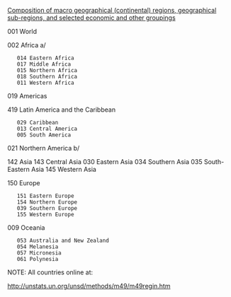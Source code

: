 
[Composition of macro geographical (continental) regions, geographical sub-regions, and selected economic and other groupings](http://unstats.un.org/unsd/methods/m49/m49regin.htm)

001 World
 
002 Africa a/

       014 Eastern Africa
       017 Middle Africa
       015 Northern Africa
       018 Southern Africa
       011 Western Africa


019 Americas

       

419 Latin America and the Caribbean

       029 Caribbean
       013 Central America
       005 South America

     

021 Northern America b/

 

142 Asia
       143 Central Asia
       030 Eastern Asia
       034 Southern Asia
       035 South-Eastern Asia
       145 Western Asia

       

150 Europe

       151 Eastern Europe
       154 Northern Europe
       039 Southern Europe
       155 Western Europe

       

009 Oceania

       053 Australia and New Zealand
       054 Melanesia
       057 Micronesia
       061 Polynesia 


NOTE: All countries online at:

http://unstats.un.org/unsd/methods/m49/m49regin.htm



